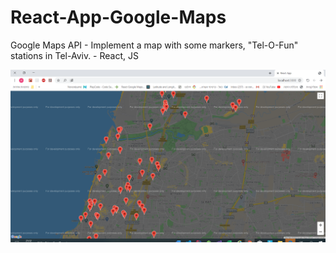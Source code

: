 # React-App-Google-Maps
Google Maps API - Implement a map with some markers, "Tel-O-Fun" stations in Tel-Aviv. - React, JS

![alt text](https://github.com/XOrRonX/React-App-Google-Maps/blob/master/pic.PNG?raw=true)
